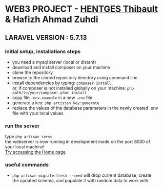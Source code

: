 # WEB3 PROJECT - [HENTGES Thibault](https://thentges.github.io/) & Hafizh Ahmad Zuhdi
## LARAVEL VERSION : 5.7.13

### initial setup, installations steps
- you need a mysql server (local or distant)
- download and install composer on your machine
- clone the repository
- browse to the cloned repository directory using command line
- install dependencies by typing:
    ```composer install``` <br/>
    or, if composer is not installed globally on your machine:
    ```php path/to/your/composer.phar install```
- copy file ```.env.example``` in a new ```.env``` file
- generate a key:  ```php artistan key:generate```
- replace the values of the database parameters in the newly created .env file with your local values

### run the server
type  ```php artisan serve``` <br/>
the webserver is now running in development mode on the port 8000 of your local machine!<br>
[Try accessing the Home page](http://127.0.0.1:8000/)

### useful commands
- ```php artisan migrate:fresh --seed``` will drop current database, create the updated schema, and populate it with random data to work with
